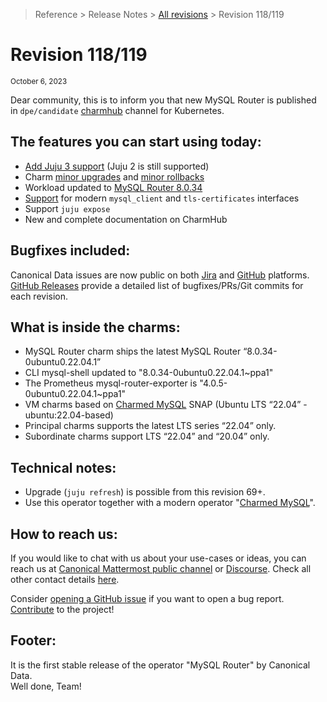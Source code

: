 >Reference > Release Notes > [All revisions](/t/12318) > Revision 118/119
# Revision 118/119
<sub>October 6, 2023</sub>

Dear community, this is to inform you that new MySQL Router is published in `dpe/candidate` [charmhub](https://charmhub.io/mysql-router?channel=dpe/beta) channel for Kubernetes.

## The features you can start using today:

* [Add Juju 3 support](/t/12179) (Juju 2 is still supported)
* Charm [minor upgrades](/t/12345) and [minor rollbacks](/t/12346)
* Workload updated to [MySQL Router 8.0.34](https://dev.mysql.com/doc/relnotes/mysql/8.0/en/news-8-0-34.html)
* [Support](https://charmhub.io/mysql-router/integrations?channel=dpe/stable) for modern `mysql_client` and `tls-certificates` interfaces
* Support `juju expose`
* New and complete documentation on CharmHub

## Bugfixes included:

Canonical Data issues are now public on both [Jira](https://warthogs.atlassian.net/jira/software/c/projects/DPE/issues/) and [GitHub](https://github.com/canonical/mysql-router-operator/issues) platforms.<br/>[GitHub Releases](https://github.com/canonical/mysql-router-operator/releases) provide a detailed list of bugfixes/PRs/Git commits for each revision.

## What is inside the charms:

* MySQL Router charm ships the latest MySQL Router “8.0.34-0ubuntu0.22.04.1”
* CLI mysql-shell updated to "8.0.34-0ubuntu0.22.04.1~ppa1"
* The Prometheus mysql-router-exporter is "4.0.5-0ubuntu0.22.04.1~ppa1"
* VM charms based on [Charmed MySQL](https://snapcraft.io/charmed-mysql) SNAP (Ubuntu LTS “22.04” - ubuntu:22.04-based)
* Principal charms supports the latest LTS series “22.04” only.
* Subordinate charms support LTS “22.04” and “20.04” only.

## Technical notes:

* Upgrade (`juju refresh`) is possible from this revision 69+.
* Use this operator together with a modern operator "[Charmed MySQL](https://charmhub.io/mysql)".

## How to reach us:

If you would like to chat with us about your use-cases or ideas, you can reach us at [Canonical Mattermost public channel](https://chat.charmhub.io/charmhub/channels/data-platform) or [Discourse](https://discourse.charmhub.io/). Check all other contact details [here](/t/12177).

Consider [opening a GitHub issue](https://github.com/canonical/mysql-router-operator/issues) if you want to open a bug report.<br/>[Contribute](https://github.com/canonical/mysql-router-operator/blob/main/CONTRIBUTING.md) to the project!

## Footer:

It is the first stable release of the operator "MySQL Router" by Canonical Data.<br/>Well done, Team!